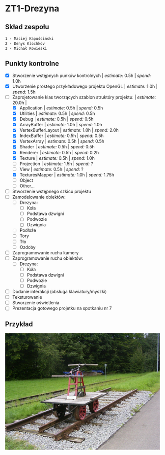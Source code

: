 # ZT1-Drezyna
## Skład zespołu
    1 - Maciej Kapuściński
    2 - Denys Klochkov
    3 - Michał Kowieski
    
## Punkty kontrolne
- [x] Stworzenie wstępnych punków kontrolnych | *estimate:* 0.5h | *spend:* 1.0h
- [x] Utworzenie prostego przykładowego projektu OpenGL | *estimate:* 1.0h | *spend:* 1.5h
- [ ] Zaprojetowanie klas tworzących szablon struktóry projektu: | *estimate:* 20.0h |
    - [x] Application | *estimate:* 0.5h | *spend:* 0.5h
    - [x] Utilities | *estimate:* 0.5h | *spend:* 0.5h
    - [x] Debug | *estimate:* 0.5h | *spend:* 0.5h
    - [x] ArrayBuffer | *estimate:* 1.0h | *spend:* 1.0h
    - [x] VertexBufferLayout | *estimate:* 1.0h | *spend:* 2.0h
    - [x] IndexBuffer | *estimate:* 0.5h | *spend:* 0.5h
    - [x] VertexArray | *estimate:* 0.5h | *spend:* 0.5h
    - [x] Shader | *estimate:* 0.5h | *spend:* 0.5h
    - [x] Renderer | *estimate:* 0.5h | *spend:* 0.2h
    - [x] Texture | *estimate:* 0.5h | *spend:* 1.0h
    - [ ] Projection | *estimate:* 1.5h | *spend:* ?
    - [ ] View | *estimate:* 0.5h | *spend:* ?
    - [x] TexturesMapper | *estimate:* 1.0h | *spend:* 1.75h
    - [ ] Object
    - [ ] Other...
- [ ] Stworzenie wstępnego szkicu projektu
- [ ] Zamodelowanie obiektów:
    - [ ] Drezyna:
        - [ ] Koła
        - [ ] Podstawa dzwigni
        - [ ] Podwozie
        - [ ] Dzwignia
    - [ ] Podłoże
    - [ ] Tory
    - [ ] Tło
    - [ ] Ozdoby
- [ ] Zaprogramowanie ruchu kamery
- [ ] Zaprogramowanie ruchu obiektów:
    - [ ] Drezyna: 
        - [ ] Kóła
        - [ ] Podstawa dzwigni
        - [ ] Podwozie
        - [ ] Dzwignia
- [ ] Dodanie interakcji (obsługa klawiatury/myszki)
- [ ] Teksturowanie
- [ ] Stworzenie oświetlenia
- [ ] Prezentacja gotowego projetku na spotkaniu nr 7

## Przykład
   ![alt text](pictures/drezyna.JPG "Drezyna")

